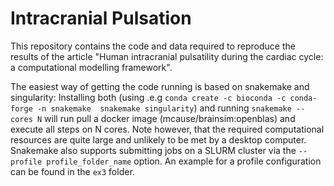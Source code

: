 # Intracranial Pulsation

This repository contains the code and data required to reproduce the results of the article "Human intracranial pulsatility during the cardiac cycle: a computational modelling framework".

The easiest way of getting the code running is based on snakemake and singularity: Installing both (using .e.g `conda create -c bioconda -c conda-forge -n snakemake  snakemake singularity`) and running `snakemake --cores N` will run pull a docker image (mcause/brainsim:openblas) and execute all steps on N cores.  Note however, that the required computational resources are quite large and unlikely to be met by a desktop computer. Snakemake also supports submitting jobs on a SLURM cluster via the `--profile profile_folder_name` option. An example for a profile configuration can be found in the `ex3` folder. 
